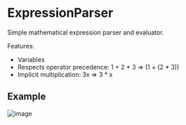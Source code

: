 # ExpressionParser

Simple mathematical expression parser and evaluator.

Features:
 * Variables
 * Respects operator precedence: 1 + 2 * 3 => (1 + (2 * 3))
 * Implicit multiplication: 3x => 3 * x

## Example

![image](https://github.com/l0f3n/ExpressionParser/assets/24913737/d6d40e86-7302-4df9-a9e7-9fe32ff81523)
